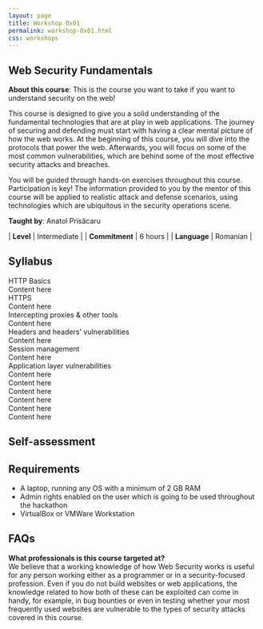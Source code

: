 ```yaml
---
layout: page
title: Workshop 0x01
permalink: workshop-0x01.html
css: workshops
---
```


## Web Security Fundamentals

**About this course**: This is the course you want to take if you want to understand security on the web!

This course is designed to give you a solid understanding of the fundamental technologies that are at play in web applications. The journey of securing and defending must start with having a clear mental picture of how the web works. At the beginning of this course, you will dive into the protocols that power the web. Afterwards, you will focus on some of the most common vulnerabilities, which are behind some of the most effective security attacks and breaches.

You will be guided through hands-on exercises throughout this course. Participation is key! The information provided to you by the mentor of this course will be applied to realistic attack and defense scenarios, using technologies which are ubiquitous in the security operations scene.

<div class="container">
  <div class="flex-item"><div class="circleimg" style="background-image: url(/assets/images/anatol.jpg)"></div></div>
  <div class="flex-item"><b>Taught by</b>: Anatol Prisăcaru</div>
</div>

| <b>Level</b>        | Intermediate  |
| <b>Commitment</b>   | 6 hours       |
| <b>Language</b>     | Romanian      |

## Syllabus

<div class='expandable-container'>
<div class='header'>HTTP Basics</div>
<div class='content'>Content here</div>
</div>
<div class='expandable-container'>
<div class='header'>HTTPS</div>
<div class='content'>Content here</div>
</div>
<div class='expandable-container'>
<div class='header'>Intercepting proxies & other tools</div>
<div class='content'>Content here</div>
</div>
<div class='expandable-container'>
<div class='header'>Headers and headers' vulnerabilities</div>
<div class='content'>Content here</div>
</div>
<div class='expandable-container'>
<div class='header'>Session management</div>
<div class='content'>Content here</div>
</div>
<div class='expandable-container'>
<div class='header'>Application layer vulnerabilities</div>
<div class='content'>Content here<br>
Content here<br>
Content here<br>
Content here<br>
Content here<br>
Content here</div>
</div>


## Self-assessment

## Requirements

* A laptop, running any OS with a minimum of 2 GB RAM
* Admin rights enabled on the user which is going to be used throughout the hackathon
* VirtualBox or VMWare Workstation

## FAQs

<b>What professionals is this course targeted at?</b><br>
We believe that a working knowledge of how Web Security works is useful for any person working either as a programmer or in a security-focused profession. Even if you do not build websites or web applications, the knowledge related to how both of these can be exploited can come in handy, for example, in bug bounties or even in testing whether your most frequently used websites are vulnerable to the types of security attacks covered in this course.

<script language="javascript" type="text/javascript">
document.querySelectorAll('.expandable-container').forEach(container => {
  const header = container.querySelector('.header')
  const content = container.querySelector('.content')
  content.classList.add('hidden')
  header.addEventListener('click', function(event) {
    event.preventDefault()
    content.classList.toggle('hidden')
  }, false)
})
</script>
